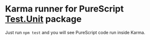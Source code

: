 # Karma runner for PureScript [Test.Unit](https://pursuit.purescript.org/packages/purescript-test-unit/10.0.2/docs/Test.Unit) package

Just run `npm test` and you will see PureScript code run inside Karma.
